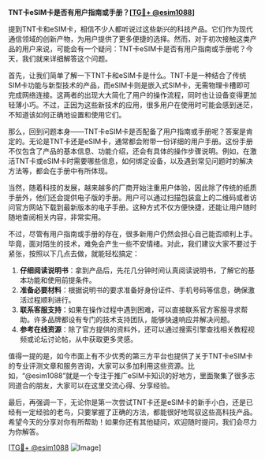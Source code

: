 **TNT卡eSIM卡是否有用户指南或手册？[[TG💪+ @esim1088](https://t.me/s/esim1088)]**

提到TNT卡和eSIM卡，相信不少人都听说过这些新兴的科技产品。它们作为现代通信领域的创新产物，为用户提供了更多便捷的选择。然而，对于初次接触这类产品的用户来说，可能会有一个疑问：TNT卡eSIM卡是否有用户指南或手册呢？今天，我们就来详细解答这个问题。

首先，让我们简单了解一下TNT卡和eSIM卡是什么。TNT卡是一种结合了传统SIM卡功能与新型技术的产品，而eSIM卡则是嵌入式SIM卡，无需物理卡槽即可完成网络连接。这两者的出现大大简化了用户的操作流程，同时也让设备变得更加轻薄小巧。不过，正因为这些新技术的应用，很多用户在使用时可能会感到迷茫，不知道该如何正确地设置和使用它们。

那么，回到问题本身——TNT卡eSIM卡是否配备了用户指南或手册呢？答案是肯定的。无论是TNT卡还是eSIM卡，通常都会附带一份详细的用户手册。这份手册不仅包含了产品的基本信息、功能介绍，还会有具体的操作步骤说明。例如，在激活TNT卡或eSIM卡时需要哪些信息，如何绑定设备，以及遇到常见问题时的解决方法等，都会在手册中有所体现。

当然，随着科技的发展，越来越多的厂商开始注重用户体验，因此除了传统的纸质手册外，他们还会提供电子版的手册。用户可以通过扫描包装盒上的二维码或者访问官方网站下载到最新版本的电子手册。这种方式不仅方便快捷，还能让用户随时随地查阅相关内容，非常实用。

不过，尽管有用户指南或手册的存在，很多新用户仍然会担心自己能否顺利上手。毕竟，面对陌生的技术，难免会产生一些不安情绪。对此，我们建议大家不要过于紧张，按照以下几点去做，就能轻松搞定：

1. **仔细阅读说明书**：拿到产品后，先花几分钟时间认真阅读说明书，了解它的基本功能和使用前提条件。
2. **准备必要材料**：根据说明书的要求准备好身份证件、手机号码等信息，确保激活过程顺利进行。
3. **联系客服支持**：如果在操作过程中遇到困难，可以直接联系官方客服寻求帮助。许多品牌都设有专门的技术支持团队，能够快速响应并解决问题。
4. **参考在线资源**：除了官方提供的资料外，还可以通过搜索引擎查找相关教程视频或论坛讨论帖，从中获取更多灵感。

值得一提的是，如今市面上有不少优秀的第三方平台也提供了关于TNT卡eSIM卡的专业评测文章和服务咨询，大家可以多加利用这些资源。比如，“@esim1088”就是一个专注于推广eSIM卡知识的好地方，里面聚集了很多志同道合的朋友，大家可以在这里交流心得、分享经验。

最后，再强调一下，无论你是第一次尝试TNT卡还是eSIM卡的新手小白，还是已经有一定经验的老鸟，只要掌握了正确的方法，都能很好地驾驭这些高科技产品。希望今天的分享对你有所帮助！如果你还有其他疑问，欢迎随时提问，我们会尽力为你解答。

[[TG💪+ @esim1088](https://t.me/s/esim1088) ![Image](https://i.postimg.cc/4NQfJmqS/Snipaste-2025-05-13-00-14-12.png)]